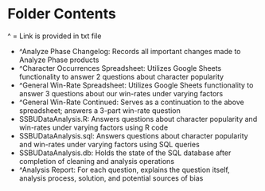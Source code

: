 # Folder Contents

^ = Link is provided in txt file
* ^Analyze Phase Changelog: Records all important changes made to Analyze Phase products
* ^Character Occurrences Spreadsheet: Utilizes Google Sheets functionality to answer 2 questions about character popularity
* ^General Win-Rate Spreadsheet: Utilizes Google Sheets functionality to answer 3 questions about our win-rates under varying factors
* ^General Win-Rate Continued: Serves as a continuation to the above spreadsheet; answers a 3-part win-rate question
* SSBUDataAnalysis.R: Answers questions about character popularity and win-rates under varying factors using R code
* SSBUDataAnalysis.sql: Answers questions about character popularity and win-rates under varying factors using SQL queries
* SSBUDataAnalysis.db: Holds the state of the SQL database after completion of cleaning and analysis operations
* ^Analysis Report: For each question, explains the question itself, analysis process, solution, and potential sources of bias
